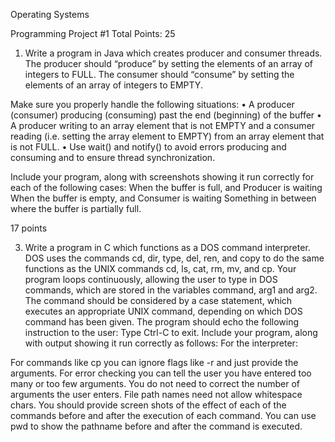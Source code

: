 Operating Systems

Programming Project #1 Total Points: 25

1. Write a program in Java which creates producer and consumer threads. The
producer should “produce” by setting the elements of an array of integers to
FULL. The consumer should “consume” by setting the elements of an array of
integers to EMPTY.

Make sure you properly handle the following situations:
• A producer (consumer) producing (consuming) past the end (beginning) of the
buffer
• A producer writing to an array element that is not EMPTY and a consumer
reading (i.e. setting the array element to EMPTY) from an array element that is
not FULL.
• Use wait() and notify() to avoid errors producing and consuming and to ensure
thread synchronization.

Include your program, along with screenshots showing it run correctly for each of the
following cases:
When the buffer is full, and Producer is waiting
When the buffer is empty, and Consumer is waiting
Something in between where the buffer is partially full.

17 points

3. Write a program in C which functions as a DOS command interpreter. DOS uses
the commands cd, dir, type, del, ren, and copy to do the same functions as the
UNIX commands cd, ls, cat, rm, mv, and cp. Your program loops continuously,
allowing the user to type in DOS commands, which are stored in the variables
command, arg1 and arg2. The command should be considered by a case
statement, which executes an appropriate UNIX command, depending on which
DOS command has been given. The program should echo the following
instruction to the user: Type Ctrl-C to exit.
Include your program, along with output showing it run correctly as follows:
For the interpreter:

For commands like cp you can ignore flags like -r and just provide the arguments.
For error checking you can tell the user you have entered too many or too few
arguments. You do not need to correct the number of arguments the user enters.
File path names need not allow whitespace chars.
You should provide screen shots of the effect of each of the commands before and
after the execution of each command. You can use pwd to show the pathname before
and after the command is executed.
